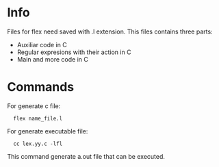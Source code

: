 # Info
Files for flex need saved with .l extension. This files contains three parts:
- Auxiliar code in C
- Regular expresions with their action in C
- Main and more code in C
# Commands
For generate c file:
```
  flex name_file.l
```
For generate executable file: 
```
  cc lex.yy.c -lfl
```
This command generate a.out file that can be executed. 

